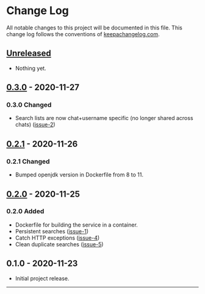 # Change Log

All notable changes to this project will be documented in this file. This change log follows the conventions of [keepachangelog.com](http://keepachangelog.com/).

## [Unreleased]

- Nothing yet.

## [0.3.0] - 2020-11-27

### 0.3.0 Changed

- Search lists are now chat+username specific (no longer shared across chats) ([issue-2](https://github.com/wdhowe/lemme-know-bot/issues/2))

## [0.2.1] - 2020-11-26

### 0.2.1 Changed

- Bumped openjdk version in Dockerfile from 8 to 11.

## [0.2.0] - 2020-11-25

### 0.2.0 Added

- Dockerfile for building the service in a container.
- Persistent searches ([issue-1](https://github.com/wdhowe/lemme-know-bot/issues/1))
- Catch HTTP exceptions ([issue-4](https://github.com/wdhowe/lemme-know-bot/issues/4))
- Clean duplicate searches ([issue-5](https://github.com/wdhowe/lemme-know-bot/issues/5))

## 0.1.0 - 2020-11-23

- Initial project release.

---

[Unreleased]: https://github.com/wdhowe/lemme-know-bot/compare/0.3.0...HEAD
[0.3.0]: https://github.com/wdhowe/lemme-know-bot/compare/0.2.1...0.3.0
[0.2.1]: https://github.com/wdhowe/lemme-know-bot/compare/0.2.0...0.2.1
[0.2.0]: https://github.com/wdhowe/lemme-know-bot/compare/0.1.0...0.2.0

[comment]: # (Types of changes)
[comment]: # ('Added' for new features.)
[comment]: # ('Changed' for changes in existing functionality.)
[comment]: # ('Deprecated' for soon-to-be removed features.)
[comment]: # ('Removed' for now removed features.)
[comment]: # ('Fixed' for any bug fixes.)
[comment]: # ('Security' in case of vulnerabilities.)
